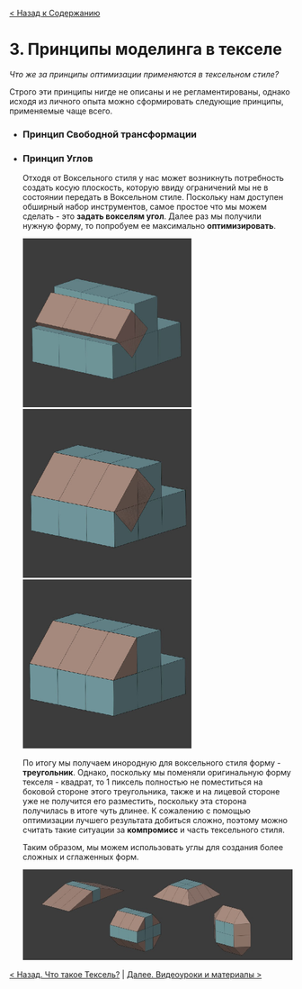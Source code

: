 [< Назад к Содержанию](../Texel-Modeling-2.0-RU.md)
# 3. Принципы моделинга в текселе

_Что же за принципы оптимизации применяются в тексельном стиле?_

Строго эти принципы нигде не описаны и не регламентированы, однако исходя из личного опыта можно сформировать следующие принципы, применяемые чаще всего.

- ### Принцип Свободной трансформации
    
- ### Принцип Углов
    Отходя от Воксельного стиля у нас может возникнуть потребность создать косую плоскость, которую ввиду ограничений мы не в состоянии передать в Воксельном стиле. Поскольку нам доступен обширный набор инструментов, самое простое что мы можем сделать - это **задать вокселям угол**. Далее раз мы получили нужную форму, то попробуем ее максимально **оптимизировать**.
    
    <img src="../images/texel_basics_1.jpg" width="300" height="300" />
    <img src="../images/texel_basics_2.jpg" width="300" height="300" />
    <img src="../images/texel_basics_3.jpg" width="300" height="300" />
    
    По итогу мы получаем инородную для воксельного стиля форму - **треугольник**. Однако, поскольку мы поменяли оригинальную форму текселя - квадрат, то 1 пиксель полностью не поместиться на боковой стороне этого треугольника, также и на лицевой стороне уже не получится его разместить, поскольку эта сторона получилась в итоге чуть длинее. К сожалению с помощью оптимизации лучшего результата добиться сложно, поэтому можно считать такие ситуации за **компромисс** и часть тексельного стиля. 
    
    Таким образом, мы можем использовать углы для создания более сложных и сглаженных форм. 
    
    ![](../images/texel_basics_4.jpg)

[< Назад. Что такое Тексель?](what_is_texel.md) | [Далее. Видеоуроки и материалы >](basic_tutorials.md)
